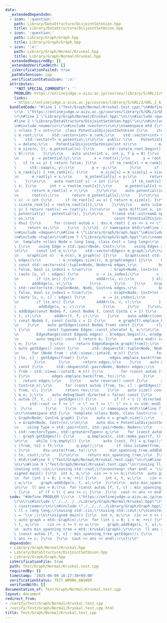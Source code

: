 ```yaml
---
data:
  _extendedDependsOn:
  - icon: ':question:'
    path: Library/DataStructure/DisjointSetUnion.hpp
    title: Library/DataStructure/DisjointSetUnion.hpp
  - icon: ':question:'
    path: Library/Graph/Graph.hpp
    title: Library/Graph/Graph.hpp
  - icon: ':x:'
    path: Library/Graph/Normal/Kruskal.hpp
    title: Library/Graph/Normal/Kruskal.hpp
  _extendedRequiredBy: []
  _extendedVerifiedWith: []
  _isVerificationFailed: true
  _pathExtension: cpp
  _verificationStatusIcon: ':x:'
  attributes:
    '*NOT_SPECIAL_COMMENTS*': ''
    PROBLEM: https://onlinejudge.u-aizu.ac.jp/courses/library/5/GRL/2/GRL_2_A
    links:
    - https://onlinejudge.u-aizu.ac.jp/courses/library/5/GRL/2/GRL_2_A
  bundledCode: "#line 1 \"Test/Graph/Normal/Kruskal.test.cpp\"\n#define PROBLEM \\\
    \r\n  \"https://onlinejudge.u-aizu.ac.jp/courses/library/5/GRL/2/GRL_2_A\"\r\n\
    \r\n#line 2 \"Library/Graph/Normal/Kruskal.hpp\"\n\r\n#include <queue>\r\n\r\n\
    #line 2 \"Library/DataStructure/DisjointSetUnion.hpp\"\n\r\n#include <iostream>\r\
    \n#include <numeric>\r\n#include <vector>\r\n\r\nnamespace mtd {\r\n\r\n  template\
    \ <class T = int>\r\n  class PotentialDisjointSetUnion {\r\n    std::vector<int>\
    \ m_root;\r\n    std::vector<int> m_rank;\r\n    std::vector<int> m_size;\r\n\
    \    std::vector<T> m_potential;\r\n\r\n  public:\r\n    PotentialDisjointSetUnion()\
    \ = delete;\r\n    PotentialDisjointSetUnion(int n)\r\n        : m_root(n), m_rank(n),\
    \ m_size(n, 1), m_potential(n) {\r\n      std::iota(m_root.begin(), m_root.end(),\
    \ 0);\r\n    }\r\n\r\n    auto unite(int x, int y, T p = 0) {\r\n      p += potential(x);\r\
    \n      p -= potential(y);\r\n      x = root(x);\r\n      y = root(y);\r\n   \
    \   if (x == y) { return false; }\r\n      if (m_rank[x] < m_rank[y]) {\r\n  \
    \      std::swap(x, y);\r\n        p = -p;\r\n      }\r\n      if (m_rank[x] ==\
    \ m_rank[y]) { ++m_rank[x]; }\r\n      m_size[x] = m_size[y] = size(x) + size(y);\r\
    \n      m_root[y] = x;\r\n      m_potential[y] = p;\r\n      return true;\r\n\
    \    }\r\n\r\n    auto root(int x) -> int {\r\n      if (m_root[x] == x) { return\
    \ x; }\r\n      int r = root(m_root[x]);\r\n      m_potential[x] += m_potential[m_root[x]];\r\
    \n      return m_root[x] = r;\r\n    }\r\n\r\n    auto potential(int x) -> T {\r\
    \n      root(x);\r\n      return m_potential[x];\r\n    }\r\n\r\n    auto size(int\
    \ x) -> int {\r\n      if (m_root[x] == x) { return m_size[x]; }\r\n      return\
    \ size(m_root[x] = root(m_root[x]));\r\n    }\r\n\r\n    auto isSame(int x, int\
    \ y) { return root(x) == root(y); }\r\n\r\n    auto diff(int x, int y) { return\
    \ potential(y) - potential(x); }\r\n\r\n    friend std::ostream& operator<<(std::ostream&\
    \ os,\r\n                                    const PotentialDisjointSetUnion&\
    \ dsu) {\r\n      for (const auto& x : dsu.m_root) { os << x << \" \"; }\r\n \
    \     return os;\r\n    }\r\n  };\r\n}  // namespace mtd\r\n#line 2 \"Library/Graph/Graph.hpp\"\
    \n#include <deque>\r\n#line 4 \"Library/Graph/Graph.hpp\"\n#include <ranges>\r\
    \n#include <tuple>\r\n#line 7 \"Library/Graph/Graph.hpp\"\n\r\nnamespace mtd {\r\
    \n  template <class Node = long long, class Cost = long long>\r\n  class Graph\
    \ {\r\n    using Edge = std::pair<Node, Cost>;\r\n    using Edges = std::vector<Edge>;\r\
    \n\r\n    const int m_n;\r\n    std::vector<Edges> m_graph;\r\n\r\n  public:\r\
    \n    Graph(int n) : m_n(n), m_graph(n) {}\r\n    Graph(const std::vector<Edges>&\
    \ edges)\r\n        : m_n(edges.size()), m_graph(edges) {}\r\n    Graph(int n,\
    \ const std::vector<std::tuple<Node, Node>>& edges,\r\n          bool is_arc =\
    \ false, bool is_index1 = true)\r\n        : Graph<Node, Cost>(n) {\r\n      for\
    \ (auto [u, v] : edges) {\r\n        u -= is_index1;\r\n        v -= is_index1;\r\
    \n        if (is_arc) {\r\n          addArc(u, v);\r\n        } else {\r\n   \
    \       addEdge(u, v);\r\n        }\r\n      }\r\n    }\r\n    Graph(int n, const\
    \ std::vector<std::tuple<Node, Node, Cost>>& edges,\r\n          bool is_arc =\
    \ false, bool is_index1 = true)\r\n        : Graph<Node, Cost>(n) {\r\n      for\
    \ (auto [u, v, c] : edges) {\r\n        u -= is_index1;\r\n        v -= is_index1;\r\
    \n        if (is_arc) {\r\n          addArc(u, v, c);\r\n        } else {\r\n\
    \          addEdge(u, v, c);\r\n        }\r\n      }\r\n    }\r\n\r\n    auto\
    \ addEdge(const Node& f, const Node& t, const Cost& c = 1) {\r\n      addArc(f,\
    \ t, c);\r\n      addArc(t, f, c);\r\n    }\r\n    auto addArc(const Node& f,\
    \ const Node& t, const Cost& c = 1) {\r\n      m_graph[f].emplace_back(t, c);\r\
    \n    }\r\n    auto getEdges(const Node& from) const {\r\n      class EdgesRange\
    \ {\r\n        const typename Edges::const_iterator b, e;\r\n\r\n      public:\r\
    \n        EdgesRange(const Edges& edges) : b(edges.begin()), e(edges.end()) {}\r\
    \n        auto begin() const { return b; }\r\n        auto end() const { return\
    \ e; }\r\n      };\r\n      return EdgesRange(m_graph[from]);\r\n    }\r\n   \
    \ auto getEdges() const {\r\n      std::deque<std::tuple<Node, Node, Cost>> edges;\r\
    \n      for (Node from : std::views::iota(0, m_n)) {\r\n        for (const auto&\
    \ [to, c] : getEdges(from)) {\r\n          edges.emplace_back(from, to, c);\r\n\
    \        }\r\n      }\r\n      return edges;\r\n    }\r\n    auto getEdgesExcludeCost()\
    \ const {\r\n      std::deque<std::pair<Node, Node>> edges;\r\n      for (Node\
    \ from : std::views::iota(0, m_n)) {\r\n        for (const auto& [to, _] : getEdges(from))\
    \ {\r\n          edges.emplace_back(from, to);\r\n        }\r\n      }\r\n   \
    \   return edges;\r\n    }\r\n    auto reverse() const {\r\n      auto rev = Graph<Node,\
    \ Cost>(m_n);\r\n      for (const auto& [from, to, c] : getEdges()) { rev.addArc(to,\
    \ from, c); }\r\n      return rev;\r\n    }\r\n    auto size() const { return\
    \ m_n; };\r\n    auto debug(bool directed = false) const {\r\n      for (const\
    \ auto& [f, t, c] : getEdges()) {\r\n        if (f < t || directed) {\r\n    \
    \      std::cout << f << \" -> \" << t << \": \" << c << std::endl;\r\n      \
    \  }\r\n      }\r\n    }\r\n  };\r\n}  // namespace mtd\r\n#line 7 \"Library/Graph/Normal/Kruskal.hpp\"\
    \n\r\nnamespace mtd {\r\n  template <class Node, class Cost>\r\n  auto kruskal(const\
    \ Graph<Node, Cost>& graph) {\r\n    auto n = graph.size();\r\n    auto min_spanning_tree\
    \ = Graph<Node, Cost>(n);\r\n\r\n    auto dsu = PotentialDisjointSetUnion(n);\r\
    \n    using Type = std::pair<Cost, std::pair<Node, Node>>;\r\n    std::priority_queue<Type,\
    \ std::vector<Type>, std::greater<Type>> q;\r\n    for (const auto& [f, t, c]\
    \ : graph.getEdges()) {\r\n      q.emplace(c, std::make_pair(f, t));\r\n    }\r\
    \n\r\n    while (!q.empty()) {\r\n      auto [cost, ft] = q.top();\r\n      auto\
    \ [from, to] = ft;\r\n      q.pop();\r\n      if (dsu.isSame(from, to)) { continue;\
    \ }\r\n      dsu.unite(from, to);\r\n      min_spanning_tree.addEdgeUndirected(from,\
    \ to, cost);\r\n    }\r\n\r\n    return min_spanning_tree;\r\n  }\r\n}  // namespace\
    \ mtd\r\n#line 5 \"Test/Graph/Normal/Kruskal.test.cpp\"\n\r\n#line 7 \"Test/Graph/Normal/Kruskal.test.cpp\"\
    \n\r\n#line 9 \"Test/Graph/Normal/Kruskal.test.cpp\"\n\r\nusing ll = long long;\r\
    \nusing std::cin;\r\nusing std::cout;\r\nconstexpr char endl = '\\n';\r\n\r\n\
    signed main() {\r\n  int n, m;\r\n  cin >> n >> m;\r\n\r\n  auto graph = mtd::Graph(n);\r\
    \n  for (int i = 0; i < m; ++i) {\r\n    int s, t, w;\r\n    cin >> s >> t >>\
    \ w;\r\n    graph.addEdge(s, t, w);\r\n  }\r\n\r\n  auto min_spanning_tree = mtd::kruskal(graph);\r\
    \n\r\n  ll ans = 0;\r\n  for (const auto& [f, t, c] : min_spanning_tree.getEdges())\
    \ {\r\n    if (f < t) { ans += c; }\r\n  }\r\n  cout << ans << endl;\r\n}\r\n"
  code: "#define PROBLEM \\\r\n  \"https://onlinejudge.u-aizu.ac.jp/courses/library/5/GRL/2/GRL_2_A\"\
    \r\n\r\n#include \"./../../../Library/Graph/Normal/Kruskal.hpp\"\r\n\r\n#include\
    \ <iostream>\r\n\r\n#include \"./../../../Library/Graph/Graph.hpp\"\r\n\r\nusing\
    \ ll = long long;\r\nusing std::cin;\r\nusing std::cout;\r\nconstexpr char endl\
    \ = '\\n';\r\n\r\nsigned main() {\r\n  int n, m;\r\n  cin >> n >> m;\r\n\r\n \
    \ auto graph = mtd::Graph(n);\r\n  for (int i = 0; i < m; ++i) {\r\n    int s,\
    \ t, w;\r\n    cin >> s >> t >> w;\r\n    graph.addEdge(s, t, w);\r\n  }\r\n\r\
    \n  auto min_spanning_tree = mtd::kruskal(graph);\r\n\r\n  ll ans = 0;\r\n  for\
    \ (const auto& [f, t, c] : min_spanning_tree.getEdges()) {\r\n    if (f < t) {\
    \ ans += c; }\r\n  }\r\n  cout << ans << endl;\r\n}\r\n"
  dependsOn:
  - Library/Graph/Normal/Kruskal.hpp
  - Library/DataStructure/DisjointSetUnion.hpp
  - Library/Graph/Graph.hpp
  isVerificationFile: true
  path: Test/Graph/Normal/Kruskal.test.cpp
  requiredBy: []
  timestamp: '2025-06-09 16:27:38+09:00'
  verificationStatus: TEST_WRONG_ANSWER
  verifiedWith: []
documentation_of: Test/Graph/Normal/Kruskal.test.cpp
layout: document
redirect_from:
- /verify/Test/Graph/Normal/Kruskal.test.cpp
- /verify/Test/Graph/Normal/Kruskal.test.cpp.html
title: Test/Graph/Normal/Kruskal.test.cpp
---
```


